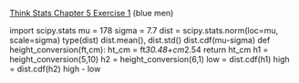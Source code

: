 [Think Stats Chapter 5 Exercise 1](http://greenteapress.com/thinkstats2/html/thinkstats2006.html#toc50) (blue men)

import scipy.stats
mu = 178
sigma = 7.7
dist = scipy.stats.norm(loc=mu, scale=sigma)
type(dist)
dist.mean(), dist.std()
dist.cdf(mu-sigma)
def height_conversion(ft,cm):
    ht_cm = ft*30.48+cm*2.54
    return ht_cm
h1 = height_conversion(5,10)
h2 = height_conversion(6,1)
low = dist.cdf(h1)
high = dist.cdf(h2)
high - low
